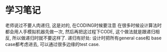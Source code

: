 # 学习笔记
老师说过不要人肉递归, 这是对的, 在CODING时候要注意
在很多时候设计算法时都会用人手模拟机器先做一次, 然后再把这过程下CODE, 这个做法就是跟递归相反, 所以做递归时就不要这样了.
递归有好处: 设计时把所有general case和 base case都考虑进去, 可以通过很多边缘的test case.